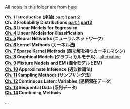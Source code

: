 All notes in this folder are from [here](http://bin.t.u-tokyo.ac.jp/prml2009/)

**Ch. 1 Introduction (序論) [part 1](https://github.com/kyeokabe/notes/blob/master/PRML/files-JPN/PRML_Ch1_part1.pdf) [part 2](https://github.com/kyeokabe/notes/blob/master/PRML/files-JPN/PRML_Ch1_part2.pdf)**   
**Ch. 2 Probability Distributions [part 1](https://github.com/kyeokabe/notes/blob/master/PRML/files-JPN/PRML_Ch2_part1.pdf) [part2](https://github.com/kyeokabe/notes/blob/master/PRML/files-JPN/PRML_Ch2_part2.pdf)**     
**[Ch. 3](https://github.com/kyeokabe/notes/blob/master/PRML/files-JPN/PRML_Ch3.pdf) Linear Models for Regression**    
**[Ch. 4](https://github.com/kyeokabe/notes/blob/master/PRML/files-JPN/PRML_Ch4.pdf) Linear Models for Classification**  
**[Ch. 5](https://github.com/kyeokabe/notes/blob/master/PRML/files-JPN/PRML_Ch5.pdf) Neural Networks (ニューラルネットワーク)**  
**[Ch. 6](https://github.com/kyeokabe/notes/blob/master/PRML/files-JPN/PRML_Ch6.pdf) Kernel Methods (カーネル法)**  
**[Ch. 7](https://github.com/kyeokabe/notes/blob/master/PRML/files-JPN/PRML_Ch7.pdf) Sparse Kernel Methods (疎な解を持つカーネルマシン)**  
**[Ch. 8](https://github.com/kyeokabe/notes/blob/master/PRML/files-JPN/PRML_Ch8.pdf) Graphical Models (グラフィカルモデル)**...[alternative](http://www.slideshare.net/takafumisakakibara75/slide-44207685?qid=b2319ce4-1396-434b-83d6-9681c9715a2f&v=&b=&from_search=5)  
**[Ch. 9](https://github.com/kyeokabe/notes/blob/master/PRML/files-JPN/PRML_Ch9.pdf) Mixture Models and EM (混合モデルとEM)**  
**[Ch. 10](https://github.com/kyeokabe/notes/blob/master/PRML/files-JPN/PRML_Ch10.pdf) Approximate Inference (近似推論法)**  
**[Ch. 11](https://github.com/kyeokabe/notes/blob/master/PRML/files-JPN/PRML_Ch11.pdf) Sampling Methods (サンプリング法)**  
**[Ch. 12](https://github.com/kyeokabe/notes/blob/master/PRML/files-JPN/PRML_Ch12.pdf) Continuous Latent Variables (連続潜在データ)**  
**[Ch. 13](https://github.com/kyeokabe/notes/blob/master/PRML/files-JPN/PRML_Ch13.pdf) Sequential Data (系列データ)**  
**[Ch. 14](https://github.com/kyeokabe/notes/blob/master/PRML/files-JPN/PRML_Ch14.pdf) Combining Methods**  

... 
